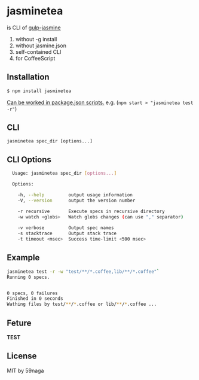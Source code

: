 # jasminetea
is CLI of [gulp-jasmine](https://github.com/sindresorhus/gulp-jasmine)

1. without -g install
2. without jasmine.json
3. self-contained CLI
4. for CoffeeScript

## Installation
```bash
$ npm install jasminetea
```

[Can be worked in package.json scripts.][1] e.g. (`npm start > "jasminetea test -r"`)

## CLI
`jasminetea spec_dir [options...]`

## CLI Options
```bash
  Usage: jasminetea spec_dir [options...]

  Options:

    -h, --help         output usage information
    -V, --version      output the version number

    -r recursive       Execute specs in recursive directory
    -w watch <globs>   Watch globs changes (can use "," separator)
    
    -v verbose         Output spec names
    -s stacktrace      Output stack trace
    -t timeout <msec>  Success time-limit <500 msec>
```

## Example
```bash
jasminetea test -r -w "test/**/*.coffee,lib/**/*.coffee"`
Running 0 specs.


0 specs, 0 failures
Finished in 0 seconds
Wathing files by test/**/*.coffee or lib/**/*.coffee ...
```

## Feture
**TEST**

## License
MIT by 59naga

[1]: http://www.jayway.com/2014/03/28/running-scripts-with-npm/
